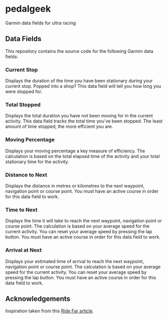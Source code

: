 # pedalgeek

Garmin data fields for ultra racing

## Data Fields

This repository contains the source code for the following Garmin data fields:

### Current Stop

Displays the duration of the time you have been stationary during your current stop. Popped into a shop? This data field will tell you how long you were stopped for.

### Total Stopped

Displays the total duration you have not been moving for in the current activity. This data field tracks the total time you've been stopped. The least amount of time stopped, the more efficient you are.

### Moving Percentage

Displays your moving percentage a key measure of efficiency. The calculation is based on the total elapsed time of the activity and your total stationary time for the activity.

### Distance to Next

Displays the distance in metres or kilometres to the next waypoint, navigation point or course point. You must have an active course in order for this data field to work.

### Time to Next

Displays the time it will take to reach the next waypoint, navigation point or course point. The calculation is based on your average speed for the current activity. You can reset your average speed by pressing the lap button. You must have an active course in order for this data field to work.

### Arrival at Next

Displays your estimated time of arrival to reach the next waypoint, navigation point or course point. The calculation is based on your average speed for the current activity. You can reset your average speed by pressing the lap button. You must have an active course in order for this data field to work.

## Acknowledgements

Inspiration taken from this [Ride Far article](https://ridefar.info/2021/05/how-to-add-custom-data-fields-to-a-garmin-device-using-appbuilder/).
